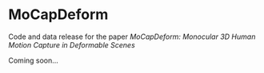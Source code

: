 # MoCapDeform
Code and data release for the paper *MoCapDeform: Monocular 3D Human Motion Capture in Deformable Scenes*

Coming soon...
